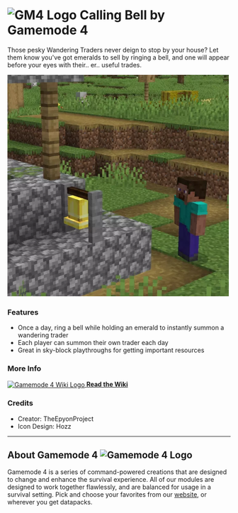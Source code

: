 # <img src="https://raw.githubusercontent.com/Gamemode4Dev/GM4_Datapacks/master/base/images/gm4_logo.png" alt="GM4 Logo" width="32" /> Calling Bell by Gamemode 4<!--$pmc:delete-->

Those pesky Wandering Traders never deign to stop by your house? Let them know you've got emeralds to sell by ringing a bell, and one will appear before your eyes with their.. er.. useful trades.

<img src="https://raw.githubusercontent.com/Gamemode4Dev/GM4_Datapacks/master/gm4_calling_bell/images/calling_bell.webp" alt="Trader being called to market" width="500"/> <!--$modrinth:replaceWithVideo--> <!--$pmc:delete-->

### Features
- Once a day, ring a bell while holding an emerald to instantly summon a wandering trader
- Each player can summon their own trader each day
- Great in sky-block playthroughs for getting important resources

### More Info
[<img src="https://raw.githubusercontent.com/Gamemode4Dev/GM4_Datapacks/master/base/images/gm4_wiki_logo.png" alt="Gamemode 4 Wiki Logo" width="40" align="center"/> **Read the Wiki**](https://wiki.gm4.co/wiki/Calling_Bell)

### Credits
- Creator: TheEpyonProject
- Icon Design: Hozz

---
## About Gamemode 4 <img src="https://raw.githubusercontent.com/Gamemode4Dev/GM4_Datapacks/master/base/images/gm4_logo.png" alt="Gamemode 4 Logo" width="20"/>
Gamemode 4 is a series of command-powered creations that are designed to change and enhance the survival experience. All of our modules are designed to work together flawlessly, and are balanced for usage in a survival setting. Pick and choose your favorites from our [website](https://gm4.co), or wherever you get datapacks.